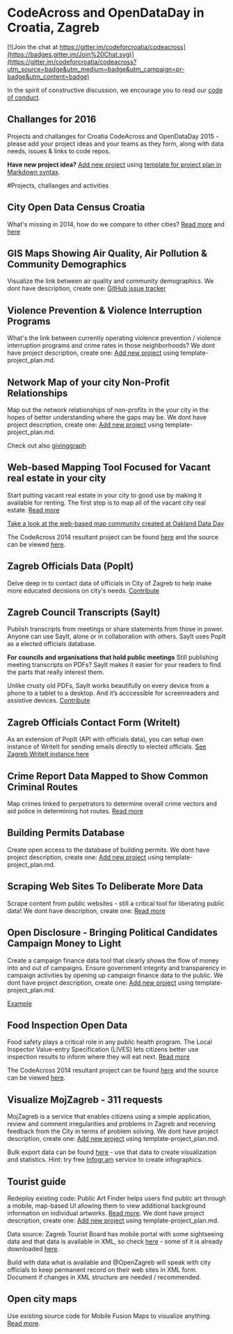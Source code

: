 CodeAcross and OpenDataDay in Croatia, Zagreb
====================================

[![Join the chat at https://gitter.im/codeforcroatia/codeacross](https://badges.gitter.im/Join%20Chat.svg)](https://gitter.im/codeforcroatia/codeacross?utm_source=badge&utm_medium=badge&utm_campaign=pr-badge&utm_content=badge)

In the spirit of constructive discussion, we encourage you to read our [code of conduct](https://github.com/codeforcroatia/codeofconduct).

## Challanges for 2016

Projects and challanges for Croatia CodeAcross and OpenDataDay 2015 - please add your project ideas and your teams as they form, along with data needs, issues & links to code repos.

**Have new project idea?** [Add new project](http://codeforcroatia.org/projects/create) using [template for project plan in Markdown syntax](template-project_plan.md).

#Projects, challanges and activities

City Open Data Census Croatia
---------------
What's missing in 2014, how do we compare to other cities? [Read more](/Ocjena-otvorenosti-gradova.md) and [here](http://codeforcroatia.org/projects/cenzus_otvorenih_podataka_hrvatskih_gradova)

GIS Maps Showing Air Quality, Air Pollution & Community Demographics
---------------
Visualize the link between air quality and community demographics. We dont have description, create one: [GitHub issue tracker](https://github.com/codeforcroatia/codeacross/issues/new)

Violence Prevention & Violence Interruption Programs
---------------
What's the link between currently operating violence prevention / violence interruption programs and crime rates in those neighborhoods? We dont have project description, create one: [Add new project](http://codeforcroatia.org/projects/create) using template-project_plan.md.

Network Map of your city Non-Profit Relationships
---------------
Map out the network relationships of non-profits in the your city in the hopes of better understanding where the gaps may be. We dont have project description, create one: [Add new project](http://codeforcroatia.org/projects/create) using template-project_plan.md.

Check out also [givinggraph](https://github.com/dssg/givinggraph)

Web-based Mapping Tool Focused for Vacant real estate in your city
---------------
Start putting vacant real estate in your city to good use by making it available for renting. The first step is to map all of the vacant city real estate. [Read more](/Otvorena-imovina.md) 

[Take a look at the web-based map community created at Oakland Data Day](http://oakland-city-farm-share.github.io/vacant-lots/)

The CodeAcross 2014 resultant project can be found [here](http://zagreb.codeforcroatia.org/otvorene-karte/imovina-zagreb-2011.html) and the source can be viewed [here](https://github.com/openzagreb/otvorene-karte/).

Zagreb Officials Data (PopIt)
---------------
Delve deep in to contact data of officials in City of Zagreb to help make more educated decisions on city's needs. [Contribute](https://zagreb.popit.mysociety.org)

Zagreb Council Transcripts (SayIt)
---------------
Publish transcripts from meetings or share statements from those in power. Anyone can use SayIt, alone or in collaboration with others. SayIt uses PopIt as a elected officials database.

**For councils and organisations that hold public meetings**
Still publishing meeting transcripts on PDFs? SayIt makes it easier for your readers to find the parts that really interest them.

Unlike crusty old PDFs, SayIt works beautifully on every device from a phone to a tablet to a desktop. And it’s acccessible for screenreaders and assistive devices. [Contribute](http://zagreb-skupstina.sayit.mysociety.org)

Zagreb Officials Contact Form (WriteIt)
---------------

As an extension of PopIt (API with officials data), you can setup own instance of WriteIt for sending emails directly to elected officials. [See Zagreb WriteIt instance here](http://writeit.ciudadanointeligente.org/en/writeit_instances/grad-zagreb-hrvatska)

Crime Report Data Mapped to Show Common Criminal Routes
---------------
Map crimes linked to perpetrators to determine overall crime vectors and aid police in determining hot routes. [Read more](/Otvoreni-incidenti.md)

Building Permits Database
---------------
Create open access to the database of building permits. We dont have project description, create one: [Add new project](http://codeforcroatia.org/projects/create) using template-project_plan.md.

Scraping Web Sites To Deliberate More Data
---------------
Scrape content from public websites - still a critical tool for liberating public data! We dont have description, create one: [Read more](/Open-civic-data-scrapers.md)

Open Disclosure - Bringing Political Candidates Campaign Money to Light
---------------
Create a campaign finance data tool that clearly shows the flow of money into and out of campaigns. Ensure government integrity and transparency in campaign activities by opening up campaign finance data to the public. We dont have project description, create one: [Add new project](http://codeforcroatia.org/projects/create) using template-project_plan.md.

[Example](https://github.com/openoakland/opendisclosure)

Food Inspection Open Data
---------------
Food safety plays a critical role in any public health program. The Local Inspector Value-entry Specification (LIVES) lets citizens better use inspection results to inform where they will eat next. [Read more](/Otvoreni-podaci-sanitarne-inspekcije.md)

The CodeAcross 2014 resultant project can be found [here](http://codeforcroatia.github.io/sanitarnipodaci/) and the source can be viewed [here](https://github.com/codeforcroatia/sanitarnipodaci).

Visualize MojZagreb - 311 requests
---------------
MojZagreb is a service that enables citizens using a simple application, review and comment irregularities and problems in Zagreb and receiving feedback from the City in terms of problem solving. We dont have project description, create one: [Add new project](http://codeforcroatia.org/projects/create) using template-project_plan.md.

Bulk export data can be found [here](http://data.zagreb.hr/dataset/mojzagreb) - use that data to create visualization and statistics. Hint: try free [Infogr.am](https://infogr.am) service to create infographics.

Tourist guide
---------------
Redeploy existing code: Public Art Finder helps users find public art through a mobile, map-based UI allowing them to view additional background information on individual artworks. [Read more](http://www.codeforamerica.org/apps/public-art-finder/). We dont have project description, create one: [Add new project](http://codeforcroatia.org/projects/create) using template-project_plan.md.

Data source: Zagreb Tourist Board has mobile portal with some sightseeing data and that data is available in XML, so check [here](http://www1.zagreb.hr/zkult/xml/object8_en.xml) - some of it is already downloaded [here](https://app.box.com/s/ogaz2awga9xptclkgb0bdxzp3koauz14).

Build with data what is available and @OpenZagreb will speak with city officials to keep permanent record on their web sites in XML form. Document if changes in XML structure are needed / recommended.

Open city maps
---------------
Use existing source code for Mobile Fusion Maps to visualize anything. [Read more](http://codeforcroatia.org/projects/otvorene_karte).

